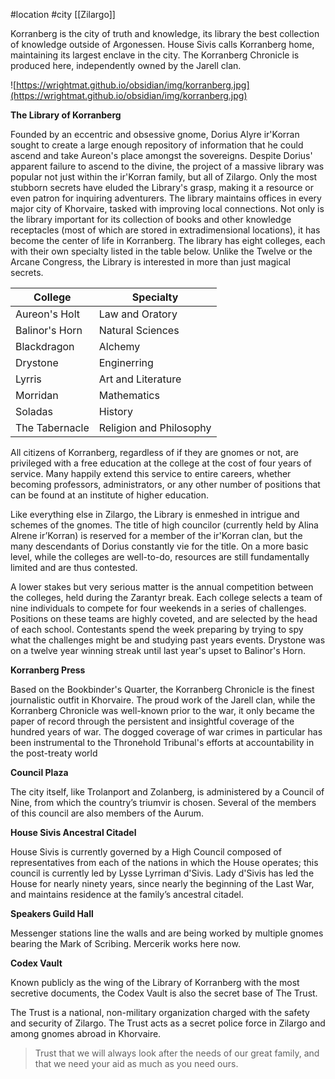 #location #city [[Zilargo]]

Korranberg is the city of truth and knowledge, its library the best collection of knowledge outside of Argonessen. House Sivis calls Korranberg home, maintaining its largest enclave in the city. The Korranberg Chronicle is produced here, independently owned by the Jarell clan.

![https://wrightmat.github.io/obsidian/img/korranberg.jpg](https://wrightmat.github.io/obsidian/img/korranberg.jpg)

**The Library of Korranberg**

Founded by an eccentric and obsessive gnome, Dorius Alyre ir'Korran sought to create a large enough repository of information that he could ascend and take Aureon's place amongst the sovereigns. Despite Dorius' apparent failure to
ascend to the divine, the project of a massive library was popular not just within the ir'Korran family, but all of Zilargo.
Only the most stubborn secrets have eluded the Library's grasp, making it a resource or even patron for inquiring
adventurers. The library maintains offices in every major city of Khorvaire, tasked with improving local connections.
Not only is the library important for its collection of books and other knowledge receptacles (most of which are stored in
extradimensional locations), it has become the center of life in Korranberg. The library has eight colleges, each with their
own specialty listed in the table below. Unlike the Twelve or the Arcane Congress, the Library is interested in more than just magical secrets.

| College | Specialty |
| --- | --- |
| Aureon's Holt | Law and Oratory |
| Balinor's Horn | Natural Sciences |
| Blackdragon | Alchemy |
| Drystone | Enginerring |
| Lyrris | Art and Literature |
| Morridan | Mathematics |
| Soladas | History |
| The Tabernacle | Religion and Philosophy |

All citizens of Korranberg, regardless of if they are gnomes or not, are privileged with a free education at the college at
the cost of four years of service. Many happily extend this service to entire careers, whether becoming professors,
administrators, or any other number of positions that can be found at an institute of higher education.

Like everything else in Zilargo, the Library is enmeshed in intrigue and schemes of the gnomes. The title of high councilor (currently held by Alina Alrene ir’Korran) is reserved for a member of the ir'Korran clan, but the many descendants of Dorius constantly vie for the title. On a more basic level, while the colleges are well-to-do, resources are still fundamentally limited and are thus contested.

A lower stakes but very serious matter is the annual competition between the colleges, held during the Zarantyr break. Each college selects a team of nine individuals to compete for four weekends in a series of challenges. Positions on these teams are highly coveted, and are selected by the head of each school. Contestants spend the week preparing by trying to spy what the challenges might be and studying past years events. Drystone was on a twelve year winning streak until last year's upset to Balinor's Horn.

**Korranberg Press**

Based on the Bookbinder's Quarter, the Korranberg Chronicle is the finest journalistic outfit in Khorvaire. The proud work of the Jarell clan, while the Korranberg Chronicle was well-known prior to the war, it only became the paper of record through the persistent and insightful coverage of the hundred years of war. The dogged coverage of war crimes in particular has been instrumental to the Thronehold Tribunal's efforts at accountability in the post-treaty world

**Council Plaza**

The city itself, like Trolanport and Zolanberg, is administered by a Council of Nine, from which the country’s triumvir is chosen. Several of the members of this council are also members of the Aurum.

**House Sivis Ancestral Citadel**

House Sivis is currently governed by a High Council composed of representatives from each of the nations in which the House operates; this council is currently led by Lysse Lyrriman d'Sivis. Lady d'Sivis has led the House for nearly ninety years, since nearly the beginning of the Last War, and maintains residence at the family’s ancestral citadel.

**Speakers Guild Hall**

Messenger stations line the walls and are being worked by multiple gnomes bearing the Mark of Scribing. Mercerik works here now.

**Codex Vault**

Known publicly as the wing of the Library of Korranberg with the most secretive documents, the Codex Vault is also the secret base of The Trust.

The Trust is a national, non-military organization charged with the safety and security of Zilargo. The Trust acts as a secret police force in Zilargo and among gnomes abroad in Khorvaire.

> Trust that we will always look after the needs of our great family, and that we need your aid as much as you need ours.